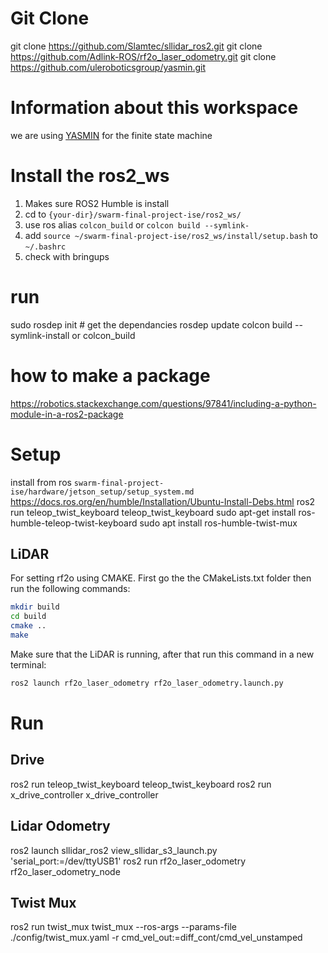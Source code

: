 # Git Clone 
git clone https://github.com/Slamtec/sllidar_ros2.git
git clone https://github.com/Adlink-ROS/rf2o_laser_odometry.git
git clone https://github.com/uleroboticsgroup/yasmin.git

# Information about this workspace 
we are using [YASMIN](https://github.com/uleroboticsgroup/yasmin) for the finite state machine
# Install the ros2_ws 
1. Makes sure ROS2 Humble is install
1. cd to `{your-dir}/swarm-final-project-ise/ros2_ws/`
1. use ros alias `colcon_build` or `colcon build --symlink-`
1. add `source ~/swarm-final-project-ise/ros2_ws/install/setup.bash` to `~/.bashrc`
1. check with bringups

# run 
sudo rosdep init # get the dependancies
rosdep update
colcon build --symlink-install or colcon_build



# how to make a package 
https://robotics.stackexchange.com/questions/97841/including-a-python-module-in-a-ros2-package


# Setup 
install from ros `swarm-final-project-ise/hardware/jetson_setup/setup_system.md`
https://docs.ros.org/en/humble/Installation/Ubuntu-Install-Debs.html
ros2 run teleop_twist_keyboard teleop_twist_keyboard
sudo apt-get install ros-humble-teleop-twist-keyboard
sudo apt install ros-humble-twist-mux

## LiDAR
For setting rf2o using CMAKE. First go the the CMakeLists.txt folder then run the following commands:
```bash
mkdir build
cd build
cmake ..
make
```

Make sure that the LiDAR is running, after that run this command in a new terminal:
```bash
ros2 launch rf2o_laser_odometry rf2o_laser_odometry.launch.py
```


# Run
## Drive 
ros2 run teleop_twist_keyboard teleop_twist_keyboard 
ros2 run x_drive_controller x_drive_controller

## Lidar Odometry
<!-- ros2 launch sllidar_ros2 view_sllidar_s3_launch.py # to start the RPLidar Node -->
ros2 launch sllidar_ros2 view_sllidar_s3_launch.py 'serial_port:=/dev/ttyUSB1'
ros2 run rf2o_laser_odometry rf2o_laser_odometry_node 

## Twist Mux
ros2 run twist_mux twist_mux --ros-args --params-file ./config/twist_mux.yaml -r cmd_vel_out:=diff_cont/cmd_vel_unstamped